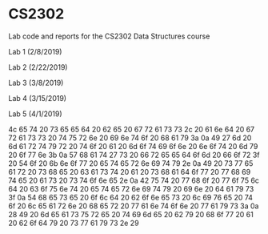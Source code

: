 # CS2302
Lab code and reports for the CS2302 Data Structures course

Lab 1 (2/8/2019)

Lab 2 (2/22/2019)

Lab 3 (3/8/2019)

Lab 4 (3/15/2019)

Lab 5 (4/1/2019)

4c 65 74 20 73 65 65 64 20 62 65 20 67 72 61 73 73 2c 20 61 6e 64 20 67 72 61 73 73 20 74 75 72 6e 20 69 6e 74 6f 20 68 61 79 3a 0a 49 27 6d 20 6d 61 72 74 79 72 20 74 6f 20 61 20 6d 6f 74 69 6f 6e 20 6e 6f 74 20 6d 79 20 6f 77 6e 3b 0a 57 68 61 74 27 73 20 66 72 65 65 64 6f 6d 20 66 6f 72 3f 20 54 6f 20 6b 6e 6f 77 20 65 74 65 72 6e 69 74 79 2e 0a 49 20 73 77 65 61 72 20 73 68 65 20 63 61 73 74 20 61 20 73 68 61 64 6f 77 20 77 68 69 74 65 20 61 73 20 73 74 6f 6e 65 2e 0a 42 75 74 20 77 68 6f 20 77 6f 75 6c 64 20 63 6f 75 6e 74 20 65 74 65 72 6e 69 74 79 20 69 6e 20 64 61 79 73 3f 0a 54 68 65 73 65 20 6f 6c 64 20 62 6f 6e 65 73 20 6c 69 76 65 20 74 6f 20 6c 65 61 72 6e 20 68 65 72 20 77 61 6e 74 6f 6e 20 77 61 79 73 3a 0a 28 49 20 6d 65 61 73 75 72 65 20 74 69 6d 65 20 62 79 20 68 6f 77 20 61 20 62 6f 64 79 20 73 77 61 79 73 2e 29

